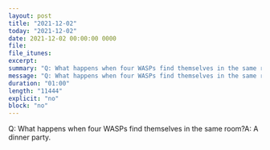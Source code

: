 ```yaml
---
layout: post
title: "2021-12-02"
today: "2021-12-02"
date: 2021-12-02 00:00:00 0000
file:
file_itunes:
excerpt:
summary: "Q: What happens when four WASPs find themselves in the same room?A: A dinner party."
message: "Q: What happens when four WASPs find themselves in the same room?A: A dinner party."
duration: "01:00"
length: "11444"
explicit: "no"
block: "no"
---
```

Q: What happens when four WASPs find themselves in the same room?A: A dinner party.

